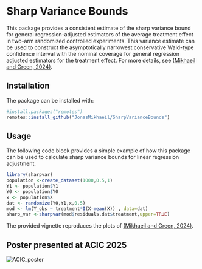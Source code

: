 # Sharp Variance Bounds

This package provides a consistent estimate of the sharp variance bound for general regression-adjusted estimators of the average treatment effect in two-arm randomized controlled experiments. This variance estimate can be used to construct the asymptotically narrowest conservative Wald-type confidence interval with the nominal coverage for general regression adjusted estimators for the treatment effect. For more details, see [(Mikhaeil and Green, 2024)](https://arxiv.org/abs/2411.00191).

## Installation 
The package can be installed with:

```r
#install.packages("remotes") 
remotes::install_github("JonasMikhaeil/SharpVarianceBounds")
```
## Usage
The following code block provides a simple example of how this package can be used to calculate sharp variance bounds for linear regression adjustment.
```r
library(sharpvar)
population <-create_dataset(1000,0.5,1)
Y1 <- population$Y1
Y0 <- population$Y0
x <- population$X
dat <- randomize(Y0,Y1,x,0.5)
mod <- lm(Y_obs ~ treatment*I(X-mean(X)) , data=dat)
sharp_var <-sharpvar(mod$residuals,dat$treatment,upper=TRUE)
```

The provided vignette reproduces the plots of [(Mikhaeil and Green, 2024)](https://arxiv.org/abs/2411.00191).

## Poster presented at ACIC 2025
 ![ACIC_poster](https://github.com/user-attachments/assets/3eab49b3-2eef-4b6c-9765-b0a2da3f33a2)

